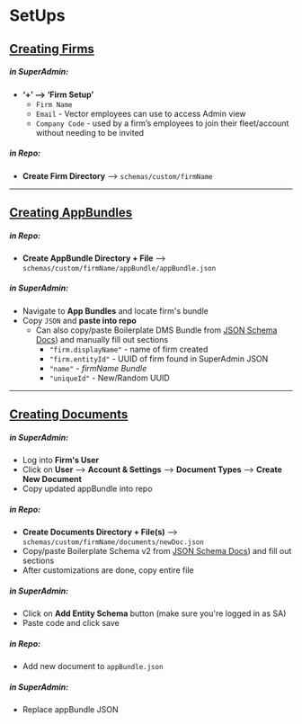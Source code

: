 # SetUps

## [Creating Firms](https://paper.dropbox.com/doc/Vector-Basic-Firm-Configuration-BMVJ6hMFGGiqjhob3gLYL#:uid=509611726809676689400718&h2=Firms)

##### in SuperAdmin:
- **‘+’ —> ‘Firm Setup’**
  - `Firm Name`
  - `Email` - Vector employees can use to access Admin view
  - `Company Code` - used by a firm’s employees to join their fleet/account without needing to be invited

##### in Repo:
- **Create Firm Directory** —> `schemas/custom/firmName`

---

## [Creating AppBundles](https://paper.dropbox.com/doc/Vector-Basic-Firm-Configuration-BMVJ6hMFGGiqjhob3gLYL#:uid=050877809394612151869479&h2=App-Bundles)

##### in Repo:
- **Create AppBundle Directory + File** —> `schemas/custom/firmName/appBundle/appBundle.json`

##### in SuperAdmin:
- Navigate to **App Bundles** and locate firm's bundle
- Copy `JSON` and **paste into repo**
  - Can also copy/paste Boilerplate DMS Bundle from [JSON Schema Docs](https://paper.dropbox.com/doc/JSON-Schema-Documentation-aIDih1OVb3Gd0yXqg0aBd)) and manually fill out sections
    - `"firm.displayName"` - name of firm created
    - `"firm.entityId"` - UUID of firm found in SuperAdmin JSON
    - `"name"` - *firmName Bundle*
    - `"uniqueId"` - New/Random UUID

---

## [Creating Documents](https://paper.dropbox.com/doc/Vector-Basic-Firm-Configuration-BMVJ6hMFGGiqjhob3gLYL#:uid=501518658042055556634776&h2=Document-Types)

##### in SuperAdmin:
- Log into **Firm's User**
- Click on **User** --> **Account & Settings** --> **Document Types** --> **Create New Document**
-  Copy updated appBundle into repo

##### in Repo:
- **Create Documents Directory + File(s)** —> `schemas/custom/firmName/documents/newDoc.json`
- Copy/paste Boilerplate Schema v2 from [JSON Schema Docs](https://paper.dropbox.com/doc/JSON-Schema-Documentation-aIDih1OVb3Gd0yXqg0aBd)) and fill out sections
- After customizations are done, copy entire file

##### in SuperAdmin:
- Click on **Add Entity Schema** button (make sure you're logged in as SA)
- Paste code and click save

##### in Repo:
- Add new document to `appBundle.json`

##### in SuperAdmin:
- Replace appBundle JSON
